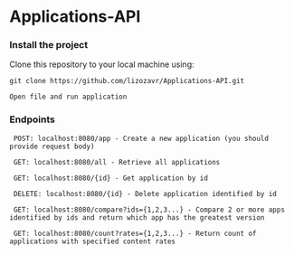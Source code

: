 # Applications-API

### Install the project

Clone this repository to your local machine using:

```shell
git clone https://github.com/lizozavr/Applications-API.git

Open file and run application
```

### Endpoints
```shell
 POST: localhost:8080/app - Create a new application (you should provide request body)
 
 GET: localhost:8080/all - Retrieve all applications
 
 GET: localhost:8080/{id} - Get application by id
 
 DELETE: localhost:8080/{id} - Delete application identified by id
 
 GET: localhost:8080/compare?ids={1,2,3...} - Compare 2 or more apps identified by ids and return which app has the greatest version
 
 GET: localhost:8080/count?rates={1,2,3...} - Return count of applications with specified content rates
 ```
